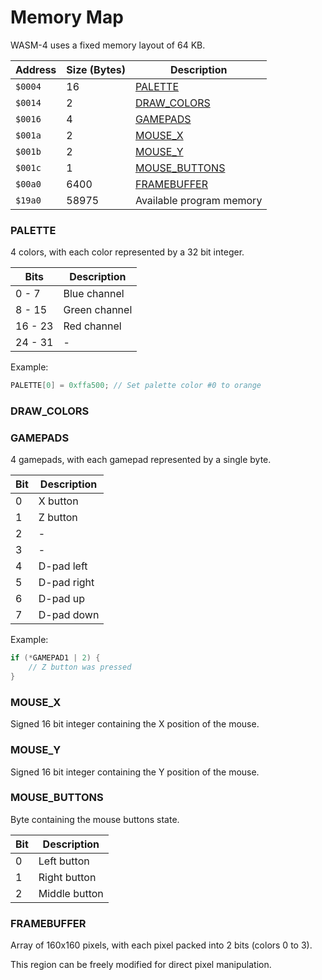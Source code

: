 # Memory Map

WASM-4 uses a fixed memory layout of 64 KB.

| Address | Size (Bytes) | Description                     |
| ---     | ---          | ---                             |
| `$0004` | 16           | [PALETTE](#palette)             |
| `$0014` | 2            | [DRAW_COLORS](#draw_colors)     |
| `$0016` | 4            | [GAMEPADS](#gamepads)           |
| `$001a` | 2            | [MOUSE_X](#mouse_x)             |
| `$001b` | 2            | [MOUSE_Y](#mouse_y)             |
| `$001c` | 1            | [MOUSE_BUTTONS](#mouse_buttons) |
| `$00a0` | 6400         | [FRAMEBUFFER](#framebuffer)     |
| `$19a0` | 58975        | Available program memory        |

### PALETTE

4 colors, with each color represented by a 32 bit integer.

| Bits    | Description           |
| ---     | ---                   |
| 0 - 7   | Blue channel          |
| 8 - 15  | Green channel         |
| 16 - 23 | Red channel           |
| 24 - 31 | -                     |

Example:

```c
PALETTE[0] = 0xffa500; // Set palette color #0 to orange
```

### DRAW_COLORS

### GAMEPADS

4 gamepads, with each gamepad represented by a single byte.

| Bit | Description   |
| --- | ---           |
| 0   | X button      |
| 1   | Z button      |
| 2   | -             |
| 3   | -             |
| 4   | D-pad left    |
| 5   | D-pad right   |
| 6   | D-pad up      |
| 7   | D-pad down    |

Example:

```c
if (*GAMEPAD1 | 2) {
    // Z button was pressed
}
```

### MOUSE_X

Signed 16 bit integer containing the X position of the mouse.

### MOUSE_Y

Signed 16 bit integer containing the Y position of the mouse.

### MOUSE_BUTTONS

Byte containing the mouse buttons state.

| Bit | Description   |
| --- | ---           |
| 0   | Left button   |
| 1   | Right button  |
| 2   | Middle button |

### FRAMEBUFFER

Array of 160x160 pixels, with each pixel packed into 2 bits (colors 0 to 3).

This region can be freely modified for direct pixel manipulation.
